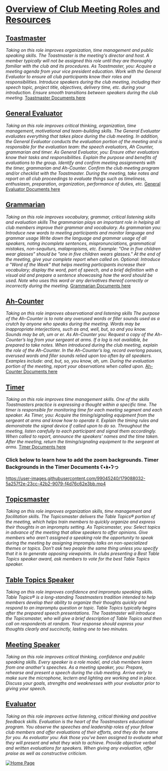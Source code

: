 # [Overview of Club Meeting Roles and Resources](https://www.toastmasters.org/membership/club-meeting-roles)

## [Toastmaster](https://www.toastmasters.org/membership/club-meeting-roles/toastmaster)
*Taking on this role improves organization, time management and public speaking skills. The Toastmaster is the meeting's director and host. A member typically will not be assigned this role until they are thoroughly familiar with the club and its procedures. As Toastmaster, you: Acquire a meeting agenda from your vice president education. Work with the General Evaluator to ensure all club participants know their roles and responsibilities. Introduce speakers during the club meeting, including their speech topic, project title, objectives, delivery time, etc. during your introduction. Ensure smooth transitions between speakers during the club meeting.*
[Toastmaster Documents here](https://drive.google.com/drive/folders/1k4bk3ct92MMM4y3epR4cinvRHAwcGvg2)

## [General Evaluator](https://www.toastmasters.org/membership/club-meeting-roles/general-evaluator)
*Taking on this role improves critical thinking, organization, time management, motivational and team-building skills. The General Evaluator evaluates everything that takes place during the club meeting. In addition, the General Evaluator conducts the evaluation portion of the meeting and is responsible for the evaluation team: the speech evaluators, Ah Counter, grammarian and timer. As General Evaluator, you: Ensure other evaluators know their tasks and responsibilities. Explain the purpose and benefits of evaluations to the group. Identify and confirm meeting assignments with the timer, grammarian and Ah-Counter. Confirm the club meeting program and/or checklist with the Toastmaster. During the meeting, take notes and report on all club proceedings to evaluate things such as timeliness, enthusiasm, preparation, organization, performance of duties, etc.*
[General Evaluator Documents here](https://drive.google.com/drive/folders/1qP6jE3tjJHfShFvc49lU1Pmg6YWhlrfj)

## [Grammarian](https://www.toastmasters.org/membership/club-meeting-roles/grammarian)
*Taking on this role improves vocabulary, grammar, critical listening skills and evaluation skills The grammarian plays an important role in helping all club members improve their grammar and vocabulary. As grammarian you: Introduce new words to meeting participants and monitor language and grammar usage Write down the language and grammar usage of all speakers, noting incomplete sentences, mispronunciations, grammatical mistakes, non-sequiturs, malapropisms, etc. Example: "One in five children wear glasses" should be "one in five children wears glasses." At the end of the meeting, give your complete report when called on. Optional: Introduce a "Word of the Week" that helps meeting participants increase their vocabulary; display the word, part of speech, and a brief definition with a visual aid and prepare a sentence showcasing how the word should be used. Note who uses this word or any derivatives thereof correctly or incorrectly during the meeting.*
[Grammarian Documents here](https://drive.google.com/drive/folders/12WF9WmfYOKH-oSWbvJLU6EL-ACCaB6sk)

## [Ah-Counter](https://www.toastmasters.org/membership/club-meeting-roles/ah-counter)
*Taking on this role improves observational and listening skills   The purpose of the Ah-Counter is to note any overused words or filler sounds used as a crutch by anyone who speaks during the meeting. Words may be inappropriate interjections, such as and, well, but, so and you know. Sounds may be ah, um or er. As Ah-Counter you: Request a copy of the Ah-Counter’s log from your sergeant at arms. If a log is not available, be prepared to take notes. When introduced during the club meeting, explain the role of the Ah-Counter. In the Ah-Counter’s log, record overlong pauses, overused words and filler sounds relied upon too often by all speakers. Examples include: and, but, so, you know, ah, um. During the evaluation portion of the meeting, report your observations when called upon.*
[Ah-Counter Documents here](https://drive.google.com/drive/folders/1-bmXHCUy1S2e9m69wbPTSLhnUy7dKqNy)

## [Timer](https://www.toastmasters.org/membership/club-meeting-roles/timer)
*Taking on this role improves time management skills. One of the skills Toastmasters practice is expressing a thought within a specific time. The timer is responsible for monitoring time for each meeting segment and each speaker. As Timer, you: Acquire the timing/signaling equipment from the sergeant at arms and know how to operate it. Explain the timing rules and demonstrate the signal device if called upon to do so. Throughout the meeting, listen carefully to each participant and signal them accordingly. When called to report, announce the speakers' names and the time taken. After the meeting, return the timing/signaling equipment to the sergeant at arms.*
[Timer Documents here](https://drive.google.com/drive/folders/1IvrLs5gK5LAW42HLnmKQHWp7F2R5Unoa)

### Click below to learn how to add the zoom backgrounds. Timer Backgrounds in the Timer Documents ʕ•́ᴥ•̀ʔっ

https://user-images.githubusercontent.com/99045240/179088032-5a257f2e-23cc-42b2-9079-f4d76c62e3bb.mp4

## [Topicsmaster](https://www.toastmasters.org/membership/club-meeting-roles/topicsmaster)
*Taking on this role improves organization skills, time management and facilitation skills. The Topicsmaster delivers the Table Topics® portion of the meeting, which helps train members to quickly organize and express their thoughts in an impromptu setting. As Topicsmaster, you: Select topics in advance of the meeting that allow speakers to offer opinions. Give members who aren't assigned a speaking role the opportunity to speak during the meeting by assigning impromptu talks on non-specialized themes or topics. Don't ask two people the same thing unless you specify that it is to generate opposing viewpoints. In clubs presenting a Best Table Topics speaker award, ask members to vote for the best Table Topics speaker.*

## [Table Topics Speaker](https://www.toastmasters.org/membership/club-meeting-roles/table-topics-speaker)
*Taking on this role improves confidence and impromptu speaking skills. Table Topics® is a long-standing Toastmasters tradition intended to help members develop their ability to organize their thoughts quickly and respond to an impromptu question or topic. Table Topics typically begins after the prepared speech presentations. The Toastmaster will introduce the Topicsmaster, who will give a brief description of Table Topics and then call on respondents at random. Your response should express your thoughts clearly and succinctly, lasting one to two minutes.*

## [Meeting Speaker](https://www.toastmasters.org/membership/club-meeting-roles/meeting-speaker) 
*Taking on this role improves critical thinking, confidence and public speaking skills. Every speaker is a role model, and club members learn from one another's speeches. As a meeting speaker, you: Prepare, rehearse and present a speech during the club meeting. Arrive early to make sure the microphone, lectern and lighting are working and in place. Discuss your goals, strengths and weaknesses with your evaluator prior to giving your speech.*

## [Evaluator](https://www.toastmasters.org/membership/club-meeting-roles/evaluator)
*Taking on this role improves active listening, critical thinking and positive feedback skills. Evaluation is the heart of the Toastmasters educational program. You observe the speeches and leadership roles of your fellow club members and offer evaluations of their efforts, and they do the same for you. As evaluator you: Ask those you've been assigned to evaluate what they will present and what they wish to achieve. Provide objective verbal and written evaluations for speakers. When giving any evaluation, offer praise as well as constructive criticism.*

[![Home Page](https://user-images.githubusercontent.com/99045240/177634495-48f7fbbf-1aa5-4b50-a696-e13491780ad2.png)](https://loannhoa.github.io/Freenome-Toastmasters/)
